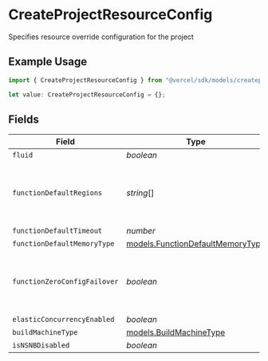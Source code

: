 # CreateProjectResourceConfig

Specifies resource override configuration for the project

## Example Usage

```typescript
import { CreateProjectResourceConfig } from "@vercel/sdk/models/createprojectop.js";

let value: CreateProjectResourceConfig = {};
```

## Fields

| Field                                                                      | Type                                                                       | Required                                                                   | Description                                                                |
| -------------------------------------------------------------------------- | -------------------------------------------------------------------------- | -------------------------------------------------------------------------- | -------------------------------------------------------------------------- |
| `fluid`                                                                    | *boolean*                                                                  | :heavy_minus_sign:                                                         | N/A                                                                        |
| `functionDefaultRegions`                                                   | *string*[]                                                                 | :heavy_minus_sign:                                                         | The regions to deploy Vercel Functions to for this project                 |
| `functionDefaultTimeout`                                                   | *number*                                                                   | :heavy_minus_sign:                                                         | N/A                                                                        |
| `functionDefaultMemoryType`                                                | [models.FunctionDefaultMemoryType](../models/functiondefaultmemorytype.md) | :heavy_minus_sign:                                                         | N/A                                                                        |
| `functionZeroConfigFailover`                                               | *boolean*                                                                  | :heavy_minus_sign:                                                         | Specifies whether Zero Config Failover is enabled for this project.        |
| `elasticConcurrencyEnabled`                                                | *boolean*                                                                  | :heavy_minus_sign:                                                         | N/A                                                                        |
| `buildMachineType`                                                         | [models.BuildMachineType](../models/buildmachinetype.md)                   | :heavy_minus_sign:                                                         | N/A                                                                        |
| `isNSNBDisabled`                                                           | *boolean*                                                                  | :heavy_minus_sign:                                                         | N/A                                                                        |